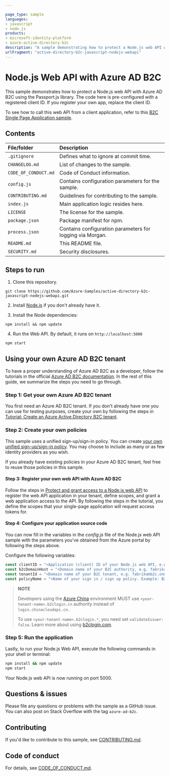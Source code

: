 ```yaml
---

page_type: sample
languages:
- javascript
- node.js
products:
- microsoft-identity-platform
- azure-active-directory-b2c
description: "A sample demonstrating how to protect a Node.js web API with Azure AD B2C using the Passport.js library."
urlFragment: "active-directory-b2c-javascript-nodejs-webapi"
---
```


# Node.js Web API with Azure AD B2C

This sample demonstrates how to protect a Node.js web API with Azure AD B2C using the Passport.js library. The code here is pre-configured with a registered client ID. If you register your own app, replace the client ID.

To see how to call this web API from a client application, refer to this [B2C Single Page Application sample](https://github.com/Azure-Samples/active-directory-b2c-javascript-msal-singlepageapp).

## Contents

| File/folder          | Description                                               |
|:---------------------|:----------------------------------------------------------|
| `.gitignore`         | Defines what to ignore at commit time.                    |
| `CHANGELOG.md`       | List of changes to the sample.                            |
| `CODE_OF_CONDUCT.md` | Code of Conduct information.                              |
| `config.js`          | Contains configuration parameters for the sample.         |
| `CONTRIBUTING.md`    | Guidelines for contributing to the sample.                |
| `index.js`           | Main application logic resides here.                      |
| `LICENSE`            | The license for the sample.                               |
| `package.json`       | Package manifest for npm.                                 |
| `process.json`       | Contains configuration parameters for logging via Morgan. |
| `README.md`          | This README file.                                         |
| `SECURITY.md`        | Security disclosures.                                     |

## Steps to run

1. Clone this repository.

```console
git clone https://github.com/Azure-Samples/active-directory-b2c-javascript-nodejs-webapi.git
```

2. Install [Node.js](https://nodejs.org/en/download/) if you don't already have it.

3. Install the Node dependencies:

```console
npm install && npm update
```

4. Run the Web API. By default, it runs on `http://localhost:5000`

```console
npm start
```

## Using your own Azure AD B2C tenant

To have a proper understanding of Azure AD B2C as a developer, follow the tutorials in the official [Azure AD B2C documentation](https://docs.microsoft.com/azure/active-directory-b2c/). In the rest of this guide, we summarize the steps you need to go through.

### Step 1: Get your own Azure AD B2C tenant

You first need an Azure AD B2C tenant. If you don't already have one you can use for testing purposes, create your own by following the steps in [Tutorial: Create an Azure Active Directory B2C tenant](https://docs.microsoft.com/azure/active-directory-b2c/tutorial-create-tenant).

### Step 2: Create your own policies

This sample uses a unified sign-up/sign-in policy. You can create [your own unified sign-up/sign-in policy](https://docs.microsoft.com/azure/active-directory-b2c/tutorial-create-user-flows). You may choose to include as many or as few identity providers as you wish.

If you already have existing policies in your Azure AD B2C tenant, feel free to reuse those policies in this sample.

#### Step 3: Register your own web API with Azure AD B2C

Follow the steps in [Protect and grant access to a Node.js web API](https://docs.microsoft.com/azure/active-directory-b2c/tutorial-single-page-app-webapi) to register the web API application in your tenant, define scopes, and grant a web application access to the API. By following the steps in the tutorial, you define the scopes that your single-page application will request access tokens for.

#### Step 4: Configure your application source code

You can now fill in the variables in the *config.js* file of the Node.js web API sample with the parameters you've obtained from the Azure portal by following the steps above.

Configure the following variables:

```javascript
const clientID = "<Application (client) ID of your Node.js web API, e.g. 93733604-0000-0000-0000-87084dd55348>"
const b2cDomainHost = "<Domain name of your B2C authority, e.g. fabrikamb2c.b2clogin.com>";
const tenantId = "<Domain name of your B2C tenant, e.g. fabrikamb2c.onmicrosoft.com>";
const policyName = "<Name of your sign in / sign up policy. Example: B2C_1_SUSI>";
```

> **NOTE**
>
> Developers using the [Azure China](https://docs.microsoft.com/azure/active-directory/develop/authentication-national-cloud) environment MUST use `<your-tenant-name>.b2clogin.cn` authority instead of `login.chinacloudapi.cn`.
>
> To use `<your-tenant-name>.b2clogin.*`, you need set `validateIssuer: false`. Learn more about using [b2clogin.com](https://docs.microsoft.com/azure/active-directory-b2c/b2clogin).

### Step 5: Run the application

Lastly, to run your Node.js Web API, execute the following commands in your shell or terminal:

```bash
npm install && npm update
npm start
```

Your Node.js web API is now running on port 5000.

## Questions & issues

Please file any questions or problems with the sample as a GitHub issue. You can also post on Stack Overflow with the tag `azure-ad-b2c`.

## Contributing

If you'd like to contribute to this sample, see [CONTRIBUTING.md](./CONTRIBUTING.md).

## Code of conduct

For details, see [CODE_OF_CONDUCT.md](CODE_OF_CONDUCT.md).
